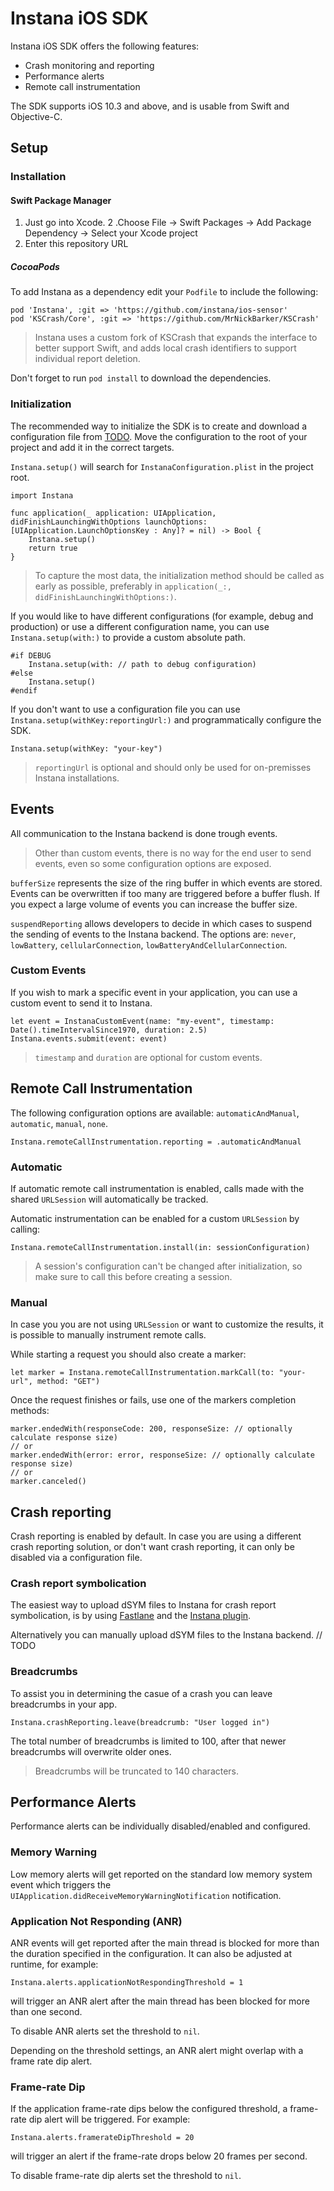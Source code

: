# Instana iOS SDK
Instana iOS SDK offers the following features:  

- Crash monitoring and reporting
- Performance alerts
- Remote call instrumentation

The SDK supports iOS 10.3 and above, and is usable from Swift and Objective-C.

## Setup

### Installation
#### Swift Package Manager
1. Just go into Xcode.
2 .Choose File -> Swift Packages -> Add Package Dependency -> Select your Xcode project
3. Enter this repository URL 

##### CocoaPods
To add Instana as a dependency edit your `Podfile` to include the following:

    pod 'Instana', :git => 'https://github.com/instana/ios-sensor'
    pod 'KSCrash/Core', :git => 'https://github.com/MrNickBarker/KSCrash'
    
> Instana uses a custom fork of KSCrash that expands the interface to better support Swift, and adds local crash identifiers to support individual report deletion.

Don't forget to run `pod install` to download the dependencies.

### Initialization

The recommended way to initialize the SDK is to create and download a configuration file from [TODO](). Move the configuration to the root of your project and add it in the correct targets.

`Instana.setup()` will search for `InstanaConfiguration.plist` in the project root.

	import Instana

	func application(_ application: UIApplication, didFinishLaunchingWithOptions launchOptions: [UIApplication.LaunchOptionsKey : Any]? = nil) -> Bool {
		Instana.setup()
		return true
	}
	
> To capture the most data, the initialization method should be called as early as possible, preferably in `application(_:, didFinishLaunchingWithOptions:)`.

If you would like to have different configurations (for example, debug and production) or use a different configuration name, you can use `Instana.setup(with:)` to provide a custom absolute path.

	#if DEBUG
		Instana.setup(with: // path to debug configuration)
	#else
		Instana.setup()
	#endif

If you don't want to use a configuration file you can use `Instana.setup(withKey:reportingUrl:)` and programmatically configure the SDK. 

    Instana.setup(withKey: "your-key")
    
>`reportingUrl` is optional and should only be used for on-premisses Instana installations.

## Events
All communication to the Instana backend is done trough events. 

> Other than custom events, there is no way for the end user to send events, even so some configuration options are exposed.

`bufferSize` represents the size of the ring buffer in which events are stored. Events can be overwritten if too many are triggered before a buffer flush. If you expect a large volume of events you can increase the buffer size.

`suspendReporting` allows developers to decide in which cases to suspend the sending of events to the Instana backend. The options are: `never`, `lowBattery`, `cellularConnection`, `lowBatteryAndCellularConnection`.

### Custom Events
If you wish to mark a specific event in your application, you can use a custom event to send it to Instana.

	let event = InstanaCustomEvent(name: "my-event", timestamp: Date().timeIntervalSince1970, duration: 2.5)
    Instana.events.submit(event: event)
    
> `timestamp` and `duration` are optional for custom events.

## Remote Call Instrumentation
The following configuration options are available: `automaticAndManual`, `automatic`, `manual`, `none`.

	Instana.remoteCallInstrumentation.reporting = .automaticAndManual

### Automatic 
If automatic remote call instrumentation is enabled, calls made with the shared `URLSession` will automatically be tracked. 

Automatic instrumentation can be enabled for a custom `URLSession` by calling:

    Instana.remoteCallInstrumentation.install(in: sessionConfiguration)
    
> A session's configuration can't be changed after initialization, so make sure to call this before creating a session.

### Manual
In case you you are not using `URLSession` or want to customize the results, it is possible to manually instrument remote calls.

While starting a request you should also create a marker:

    let marker = Instana.remoteCallInstrumentation.markCall(to: "your-url", method: "GET")
    
Once the request finishes or fails, use one of the markers completion methods:

	marker.endedWith(responseCode: 200, responseSize: // optionally calculate response size)
	// or
	marker.endedWith(error: error, responseSize: // optionally calculate response size)
	// or
	marker.canceled()
	
## Crash reporting
Crash reporting is enabled by default. In case you are using a different crash reporting solution, or don't want crash reporting, it can only be disabled via a configuration file.

### Crash report symbolication
The easiest way to upload dSYM files to Instana for crash report symbolication, is by using [Fastlane](https://fastlane.tools/) and the [Instana plugin](https://github.com/instana/instana-fastlane-plugin).

Alternatively you can manually upload dSYM files to the Instana backend. // TODO

### Breadcrumbs
To assist you in determining the casue of a crash you can leave breadcrumbs in your app.

	Instana.crashReporting.leave(breadcrumb: "User logged in")
	
The total number of breadcrumbs is limited to 100, after that newer breadcrumbs will overwrite older ones.
> Breadcrumbs will be truncated to 140 characters.

## Performance Alerts
Performance alerts can be individually disabled/enabled and configured.

### Memory Warning
Low memory alerts will get reported on the standard low memory system event which triggers the `UIApplication.didReceiveMemoryWarningNotification` notification.

### Application Not Responding (ANR)
ANR events will get reported after the main thread is blocked for more than the duration specified in the configuration. It can also be adjusted at runtime, for example:

	Instana.alerts.applicationNotRespondingThreshold = 1
	
will trigger an ANR alert after the main thread has been blocked for more than one second.

To disable ANR alerts set the threshold to `nil`.

Depending on the threshold settings, an ANR alert might overlap with a frame rate dip alert.

### Frame-rate Dip
If the application frame-rate dips below the configured threshold, a frame-rate dip alert will be triggered. For example:

	Instana.alerts.framerateDipThreshold = 20

will trigger an alert if the frame-rate drops below 20 frames per second.

To disable frame-rate dip alerts set the threshold to `nil`.
